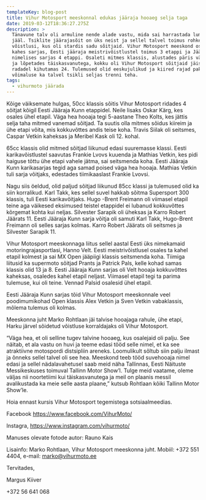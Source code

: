 ```yaml
---
templateKey: blog-post
title: Vihur Motosport meeskonnal edukas jääraja hooaeg selja taga
date: 2019-03-12T18:36:27.275Z
description: >
  Tänavune talv oli armuline nende alade vastu, mida sai harrastada lumel ja
  jääl. Tsiklite jäärajasõit on üks neist ja sellel talvel toimus rohkelt
  võistlusi, kus oli stardis sadu sõitjaid. Vihur Motosport meeskond osales
  kahes sarjas, Eesti jääraja meistrivõistlustel toimus 3 etappi ja Jääraja Kunn
  nimelises sarjas 4 etappi. Osaleti mitmes klassis, alustades päris väikestest
  ja lõpetades täiskasvanutega, kokku oli Vihur Motosport sõitjaid jäistel
  radadel kihutamas 24. Tulemused olid eeskujulikud ja kiired rajad pakkusid hea
  võimaluse ka talvel tsikli seljas trenni teha.
tags:
  - vihurmoto jäärada
---
```

Kõige väiksemate hulgas, 50cc klassis sõitis Vihur Motosport ridades 4 sõitjat kõigil Eesti Jääraja Kunn etappidel. Neile lisaks Oskar Kärg, kes osales ühel etapil. Väga hea hooaja tegi 5-aastane Theo Kolts, kes jättis selja taha mitmed vanemad sõitjad. Ta suutis olla mitmes sõidus kiireim ja ühe etapi võita, mis kokkuvõttes andis teise koha. Travis Siilak oli seitsmes, Caspar Vetkin kaheksas ja Meribel Kask oli 12. kohal. 

65cc klassis olid mitmed sõitjad liikunud edasi suuremasse klassi. Eesti karikavõistlustel saavutas Frankie Lvovs kuuenda ja Mathias Vetkin, kes pidi haiguse tõttu ühe etapi vahele jätma, sai seitsmenda koha. Eesti Jääraja Kunn karikasarjas tegid aga samad poised väga hea hooaja. Mathias Vetkin tuli sarja võitjaks, edestades tiimikaaslast Frankie Lvovsi. 

Nagu siis öeldud, olid paljud sõitjad liikunud 85cc klassi ja tulemused olid ka siin korralikud. Karl Takk, kes sellel suvel hakkab sõitma Supersport 300 klassis, tuli Eesti karikavõitjaks. Hugo -Brent Freimann oli viimasel etapil teine aga väikesed eksimused teistel etappidel ei lubanud kokkuvõttes kõrgemat kohta kui neljas. Silvester Sarapik oli üheksas ja Karro Robert Jäärats 11. Eesti Jääraja Kunn sarja võitja oli samuti Karl Takk, Hugo-Brent Freimann oli selles sarjas kolmas. Karro Robert Jäärats oli seitsmes ja Silvester Sarapik 11. 

Vihur Motosport meeskonnaga liitus sellel aastal Eesti üks nimekamaid motoringrajasportlasi, Hanno Velt. Eesti meistrivõistlusel osales ta kahel etapil kolmest ja sai MX Open jääpiigi klassis seitsmenda koha. Tiimiga liitusid ka supermoto sõitjad Prants ja Patrick Pals, kelle kohad samas klassis olid 13 ja 8. Eesti Jääraja Kunn sarjas oli Velt hooaja kokkuvõttes kaheksas, osaledes kahel etapil neljast. Viimasel etapil tegi ta parima tulemuse, kui oli teine. Vennad Palsid osalesid ühel etapil. 

Eesti Jääraja Kunn sarjas tõid Vihur Motosport meeskonnale veel poodimumikohad Open klassis Alex Vetkin ja Sven Vetkin vabaklassis, mõlema tulemus oli kolmas. 

Meeskonna juht Marko Rohtlaan jäi talvise hooajaga rahule, ühe etapi, Harku järvel sõidetud võistluse korraldajaks oli Vihur Motosport. 

“Väga hea, et oli selline tugev talvine hooaeg, kus osalejaid oli palju. See näitab, et ala vastu on huvi ja teeme edasi tööd selle nimel, et ka see atraktiivne motospordi distsipliin areneks. Loomulikult sõltub siin palju ilmast ja õnneks sellel talvel oli see hea. Meeskond teeb tööd suvehooaja nimel edasi ja sellel nädalavahetusel saab meid näha Tallinnas, Eesti Näituste Messikeskuses toimuval Tallinn Motor Show’l. Tulge meid vaatame, oleme väljas nii noortetiimi kui täiskasvanutega ja meil on plaanis messil avalikustada ka meie selle aasta plaane,” kutsub Rohtlaan kõiki Tallinn Motor Show’le. 

Hoia ennast kursis Vihur Motosport tegemistega sotsiaalmeedias.

Facebook https://www.facebook.com/VihurMoto/

Instagra, https://www.instagram.com/vihurmoto/



Manuses olevate fotode autor: Rauno Kais

Lisainfo: Marko Rohtlaan, Vihur Motosport meeskonna juht. Mobiil: +372 551 4404, e-mail: marko@vihurmoto.ee



Tervitades,

Margus Kiiver

+372 56 641 068
